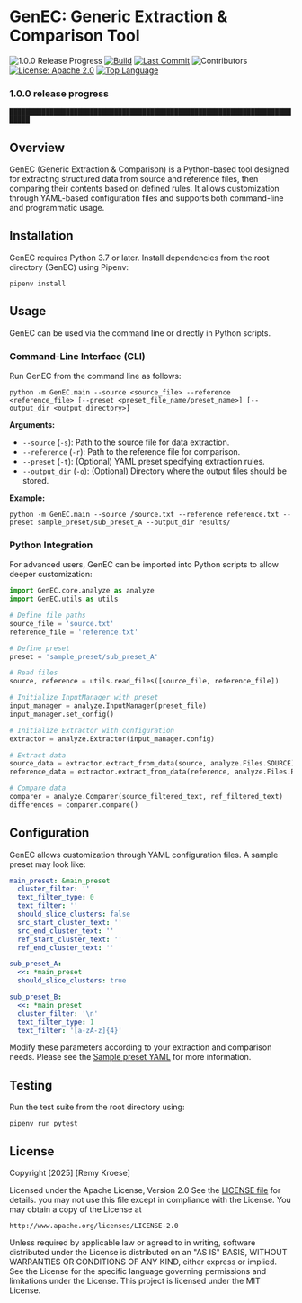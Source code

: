 # GenEC: Generic Extraction & Comparison Tool

![1.0.0 Release Progress](https://img.shields.io/badge/progress-75%25-brightgreen)
[![Build](https://github.com/RemyKroese/GenEC/actions/workflows/python-package.yml/badge.svg)](https://github.com/RemyKroese/GenEC/actions)
[![Last Commit](https://img.shields.io/github/last-commit/RemyKroese/GenEC)](https://github.com/RemyKroese/GenEC/commits)
![Contributors](https://img.shields.io/github/contributors/RemyKroese/GenEC)
[![License: Apache 2.0](https://img.shields.io/github/license/RemyKroese/GenEC)](./LICENSE)
[![Top Language](https://img.shields.io/github/languages/top/RemyKroese/GenEC)](https://github.com/RemyKroese/GenEC)


### 1.0.0 release progress

`███████████████████████████████████████████████████████████████████████████                         `


&#x20;

## Overview

GenEC (Generic Extraction & Comparison) is a Python-based tool designed for extracting structured data from source and reference files, then comparing their contents based on defined rules. It allows customization through YAML-based configuration files and supports both command-line and programmatic usage.

## Installation

GenEC requires Python 3.7 or later. Install dependencies from the root directory (GenEC) using Pipenv:

```
pipenv install
```

## Usage

GenEC can be used via the command line or directly in Python scripts.

### Command-Line Interface (CLI)

Run GenEC from the command line as follows:

```
python -m GenEC.main --source <source_file> --reference <reference_file> [--preset <preset_file_name/preset_name>] [--output_dir <output_directory>]
```

**Arguments:**

- `--source` (`-s`): Path to the source file for data extraction.
- `--reference` (`-r`): Path to the reference file for comparison.
- `--preset` (`-t`): (Optional) YAML preset specifying extraction rules.
- `--output_dir` (`-o`): (Optional) Directory where the output files should be stored.

**Example:**

```
python -m GenEC.main --source /source.txt --reference reference.txt --preset sample_preset/sub_preset_A --output_dir results/
```

### Python Integration

For advanced users, GenEC can be imported into Python scripts to allow deeper customization:

```python
import GenEC.core.analyze as analyze
import GenEC.utils as utils

# Define file paths
source_file = 'source.txt'
reference_file = 'reference.txt'

# Define preset
preset = 'sample_preset/sub_preset_A'

# Read files
source, reference = utils.read_files([source_file, reference_file])

# Initialize InputManager with preset
input_manager = analyze.InputManager(preset_file)
input_manager.set_config()

# Initialize Extractor with configuration
extractor = analyze.Extractor(input_manager.config)

# Extract data
source_data = extractor.extract_from_data(source, analyze.Files.SOURCE)
reference_data = extractor.extract_from_data(reference, analyze.Files.REFERENCE)

# Compare data
comparer = analyze.Comparer(source_filtered_text, ref_filtered_text)
differences = comparer.compare()
```

## Configuration

GenEC allows customization through YAML configuration files. A sample preset  may look like:

```yaml
main_preset: &main_preset
  cluster_filter: ''
  text_filter_type: 0
  text_filter: ''
  should_slice_clusters: false
  src_start_cluster_text: ''
  src_end_cluster_text: ''
  ref_start_cluster_text: ''
  ref_end_cluster_text: ''

sub_preset_A:
  <<: *main_preset
  should_slice_clusters: true

sub_preset_B:
  <<: *main_preset
  cluster_filter: '\n'
  text_filter_type: 1
  text_filter: '[a-zA-z]{4}'
```

Modify these parameters according to your extraction and comparison needs. Please see the [Sample preset YAML](GenEC/presets/sample_preset.yaml) for more information.

## Testing

Run the test suite from the root directory using:

```
pipenv run pytest
```

## License
Copyright [2025] [Remy Kroese]

Licensed under the Apache License, Version 2.0 See the [LICENSE file](LICENSE) for details.
you may not use this file except in compliance with the License.
You may obtain a copy of the License at

    http://www.apache.org/licenses/LICENSE-2.0

Unless required by applicable law or agreed to in writing, software
distributed under the License is distributed on an "AS IS" BASIS,
WITHOUT WARRANTIES OR CONDITIONS OF ANY KIND, either express or implied.
See the License for the specific language governing permissions and
limitations under the License.
This project is licensed under the MIT License.
